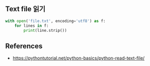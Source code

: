 
## Text file 읽기

```python
with open('file.txt', encoding='utf8') as f:
    for lines in f:
        print(line.strip())
```

## References
- https://pythontutorial.net/python-basics/python-read-text-file/